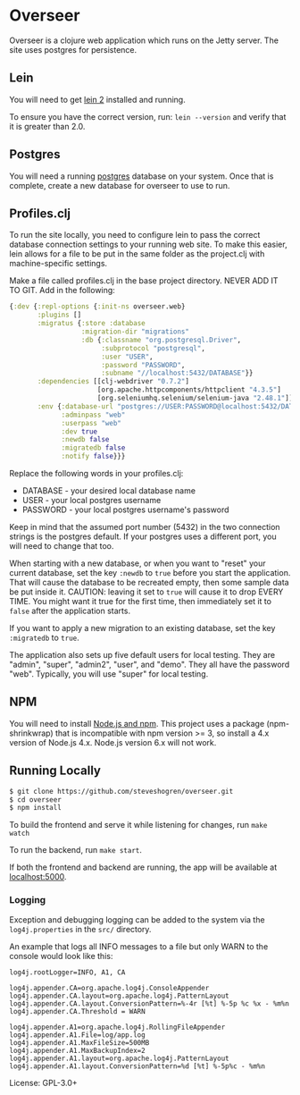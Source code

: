 
# Overseer

Overseer is a clojure web application which runs on the Jetty server. The site
uses postgres for persistence.

## Lein

You will need to get [lein 2](http://leiningen.org/) installed and running.

To ensure you have the correct version, run: ```lein --version``` and verify
that it is greater than 2.0.

## Postgres

You will need a running [postgres](https://www.postgresql.org/) database on your
system. Once that is complete, create a new database for overseer to use to run.

## Profiles.clj

To run the site locally, you need to configure lein to pass the correct database
connection settings to your running web site. To make this easier, lein allows
for a file to be put in the same folder as the project.clj with machine-specific
settings.

Make a file called profiles.clj in the base project directory. NEVER ADD IT TO
GIT. Add in the following:

```clojure
{:dev {:repl-options {:init-ns overseer.web}
       :plugins []
       :migratus {:store :database
                  :migration-dir "migrations"
                  :db {:classname "org.postgresql.Driver",
                       :subprotocol "postgresql",
                       :user "USER",
                       :password "PASSWORD",
                       :subname "//localhost:5432/DATABASE"}}
       :dependencies [[clj-webdriver "0.7.2"]
                      [org.apache.httpcomponents/httpclient "4.3.5"]
                      [org.seleniumhq.selenium/selenium-java "2.48.1"]]
       :env {:database-url "postgres://USER:PASSWORD@localhost:5432/DATABASE"
             :adminpass "web"
             :userpass "web"
             :dev true
             :newdb false
             :migratedb false
             :notify false}}}
```

Replace the following words in your profiles.clj:

* DATABASE - your desired local database name
* USER - your local postgres username
* PASSWORD - your local postgres username's password

Keep in mind that the assumed port number (5432) in the two connection strings
is the postgres default. If your postgres uses a different port, you will need
to change that too.

When starting with a new database, or when you want to "reset" your current
database, set the key ```:newdb``` to ```true``` before you start the
application. That will cause the database to be recreated empty, then some
sample data be put inside it. CAUTION: leaving it set to ```true``` will cause
it to drop EVERY TIME. You might want it true for the first time, then
immediately set it to ```false``` after the application starts.

If you want to apply a new migration to an existing database, set the key
```:migratedb``` to ```true```.

The application also sets up five default users for local testing. They are
"admin", "super", "admin2", "user", and "demo". They all have the password
"web". Typically, you will use "super" for local testing.

## NPM

You will need to install [Node.js and npm](https://nodejs.org/en/download/releases/).
This project uses a package (npm-shrinkwrap) that is incompatible with npm
version >= 3, so install a 4.x version of Node.js 4.x. Node.js
version 6.x will not work.

## Running Locally

```sh
$ git clone https://github.com/steveshogren/overseer.git
$ cd overseer
$ npm install
```

To build the frontend and serve it while listening for changes,
run ```make watch```

To run the backend, run ```make start```.

If both the frontend and backend are running, the app will be available at
[localhost:5000](http://localhost:5000/).

### Logging 

Exception and debugging logging can be added to the system via the
```log4j.properties``` in the ```src/``` directory.

An example that logs all INFO messages to a file but only WARN to the console
would look like this:

```
log4j.rootLogger=INFO, A1, CA

log4j.appender.CA=org.apache.log4j.ConsoleAppender
log4j.appender.CA.layout=org.apache.log4j.PatternLayout
log4j.appender.CA.layout.ConversionPattern=%-4r [%t] %-5p %c %x - %m%n
log4j.appender.CA.Threshold = WARN

log4j.appender.A1=org.apache.log4j.RollingFileAppender
log4j.appender.A1.File=log/app.log
log4j.appender.A1.MaxFileSize=500MB
log4j.appender.A1.MaxBackupIndex=2
log4j.appender.A1.layout=org.apache.log4j.PatternLayout
log4j.appender.A1.layout.ConversionPattern=%d [%t] %-5p%c - %m%n
```


License: GPL-3.0+
